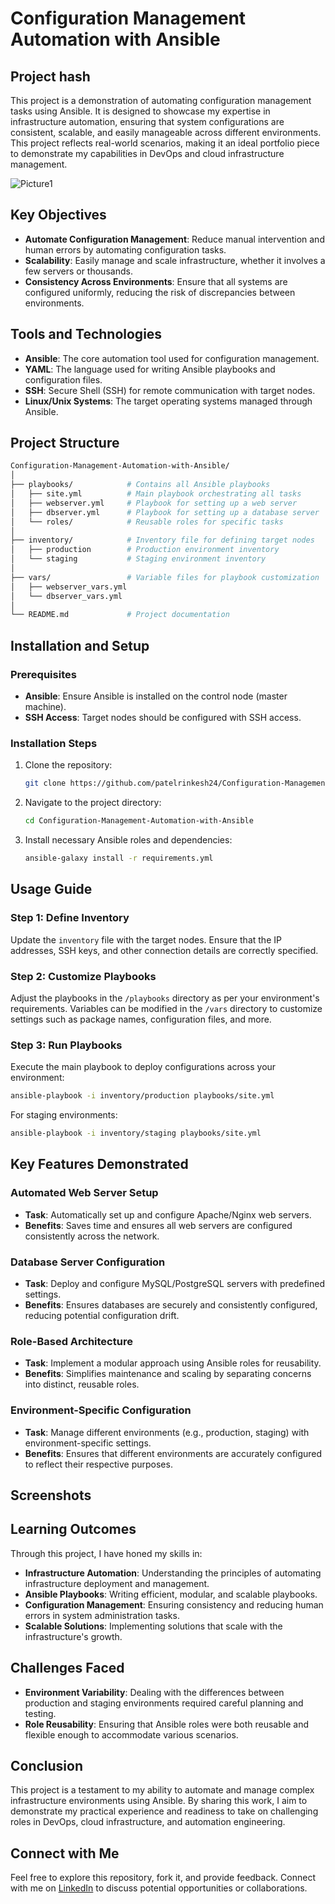 # Configuration Management Automation with Ansible

## Project hash
This project is a demonstration of automating configuration management tasks using Ansible. It is designed to showcase my expertise in infrastructure automation, ensuring that system configurations are consistent, scalable, and easily manageable across different environments. This project reflects real-world scenarios, making it an ideal portfolio piece to demonstrate my capabilities in DevOps and cloud infrastructure management.

![Picture1](https://user-images.githubusercontent.com/50281621/176496822-96ebd976-09f3-46cb-90f4-bea2a2b513e7.png)

## Key Objectives
- **Automate Configuration Management**: Reduce manual intervention and human errors by automating configuration tasks.
- **Scalability**: Easily manage and scale infrastructure, whether it involves a few servers or thousands.
- **Consistency Across Environments**: Ensure that all systems are configured uniformly, reducing the risk of discrepancies between environments.

## Tools and Technologies
- **Ansible**: The core automation tool used for configuration management.
- **YAML**: The language used for writing Ansible playbooks and configuration files.
- **SSH**: Secure Shell (SSH) for remote communication with target nodes.
- **Linux/Unix Systems**: The target operating systems managed through Ansible.

## Project Structure
```bash
Configuration-Management-Automation-with-Ansible/
│
├── playbooks/            # Contains all Ansible playbooks
│   ├── site.yml          # Main playbook orchestrating all tasks
│   ├── webserver.yml     # Playbook for setting up a web server
│   ├── dbserver.yml      # Playbook for setting up a database server
│   └── roles/            # Reusable roles for specific tasks
│
├── inventory/            # Inventory file for defining target nodes
│   ├── production        # Production environment inventory
│   └── staging           # Staging environment inventory
│
├── vars/                 # Variable files for playbook customization
│   ├── webserver_vars.yml
│   └── dbserver_vars.yml
│
└── README.md             # Project documentation
```

## Installation and Setup

### Prerequisites
- **Ansible**: Ensure Ansible is installed on the control node (master machine).
- **SSH Access**: Target nodes should be configured with SSH access.

### Installation Steps
1. Clone the repository:
   ```bash
   git clone https://github.com/patelrinkesh24/Configuration-Management-Automation-with-Ansible.git
   ```
2. Navigate to the project directory:
   ```bash
   cd Configuration-Management-Automation-with-Ansible
   ```
3. Install necessary Ansible roles and dependencies:
   ```bash
   ansible-galaxy install -r requirements.yml
   ```

## Usage Guide

### Step 1: Define Inventory
Update the `inventory` file with the target nodes. Ensure that the IP addresses, SSH keys, and other connection details are correctly specified.

### Step 2: Customize Playbooks
Adjust the playbooks in the `/playbooks` directory as per your environment's requirements. Variables can be modified in the `/vars` directory to customize settings such as package names, configuration files, and more.

### Step 3: Run Playbooks
Execute the main playbook to deploy configurations across your environment:
```bash
ansible-playbook -i inventory/production playbooks/site.yml
```
For staging environments:
```bash
ansible-playbook -i inventory/staging playbooks/site.yml
```

## Key Features Demonstrated

### Automated Web Server Setup
- **Task**: Automatically set up and configure Apache/Nginx web servers.
- **Benefits**: Saves time and ensures all web servers are configured consistently across the network.

### Database Server Configuration
- **Task**: Deploy and configure MySQL/PostgreSQL servers with predefined settings.
- **Benefits**: Ensures databases are securely and consistently configured, reducing potential configuration drift.

### Role-Based Architecture
- **Task**: Implement a modular approach using Ansible roles for reusability.
- **Benefits**: Simplifies maintenance and scaling by separating concerns into distinct, reusable roles.

### Environment-Specific Configuration
- **Task**: Manage different environments (e.g., production, staging) with environment-specific settings.
- **Benefits**: Ensures that different environments are accurately configured to reflect their respective purposes.

## Screenshots

## Learning Outcomes
Through this project, I have honed my skills in:
- **Infrastructure Automation**: Understanding the principles of automating infrastructure deployment and management.
- **Ansible Playbooks**: Writing efficient, modular, and scalable playbooks.
- **Configuration Management**: Ensuring consistency and reducing human errors in system administration tasks.
- **Scalable Solutions**: Implementing solutions that scale with the infrastructure's growth.

## Challenges Faced
- **Environment Variability**: Dealing with the differences between production and staging environments required careful planning and testing.
- **Role Reusability**: Ensuring that Ansible roles were both reusable and flexible enough to accommodate various scenarios.

## Conclusion
This project is a testament to my ability to automate and manage complex infrastructure environments using Ansible. By sharing this work, I aim to demonstrate my practical experience and readiness to take on challenging roles in DevOps, cloud infrastructure, and automation engineering.

## Connect with Me
Feel free to explore this repository, fork it, and provide feedback. Connect with me on [LinkedIn](https://www.linkedin.com/in/patelrinkesh2499/) to discuss potential opportunities or collaborations.
